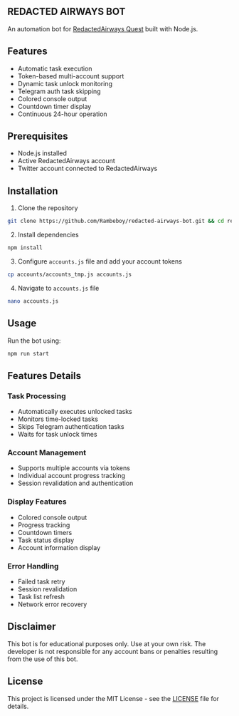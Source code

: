 ## REDACTED AIRWAYS BOT

An automation bot for [RedactedAirways Quest](https://quest.redactedairways.com) built with Node.js.

## Features

- Automatic task execution
- Token-based multi-account support
- Dynamic task unlock monitoring
- Telegram auth task skipping
- Colored console output
- Countdown timer display
- Continuous 24-hour operation

## Prerequisites

- Node.js installed
- Active RedactedAirways account
- Twitter account connected to RedactedAirways

## Installation

1. Clone the repository

```bash
git clone https://github.com/Rambeboy/redacted-airways-bot.git && cd redacted-airways-bot
```

2. Install dependencies

```bash
npm install
```

3. Configure `accounts.js` file and add your account tokens

```bash
cp accounts/accounts_tmp.js accounts.js
```

4. Navigate to `accounts.js` file

```bash
nano accounts.js
```

## Usage

Run the bot using:

```bash
npm run start
```

## Features Details

### Task Processing

- Automatically executes unlocked tasks
- Monitors time-locked tasks
- Skips Telegram authentication tasks
- Waits for task unlock times

### Account Management

- Supports multiple accounts via tokens
- Individual account progress tracking
- Session revalidation and authentication

### Display Features

- Colored console output
- Progress tracking
- Countdown timers
- Task status display
- Account information display

### Error Handling

- Failed task retry
- Session revalidation
- Task list refresh
- Network error recovery

## Disclaimer

This bot is for educational purposes only. Use at your own risk. The developer is not responsible for any account bans or penalties resulting from the use of this bot.

## License

This project is licensed under the MIT License - see the [LICENSE](LICENSE) file for details.

